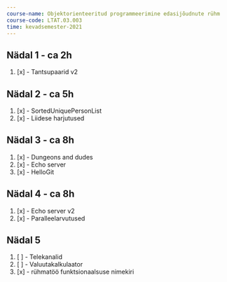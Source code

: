 ```yaml
---
course-name: Objektorienteeritud programmeerimine edasijõudnute rühm
course-code: LTAT.03.003
time: kevadsemester-2021
---
```

## Nädal 1 - ca 2h
1. [x] - Tantsupaarid v2
## Nädal 2 - ca 5h
1. [x] - SortedUniquePersonList
2. [x] - Liidese harjutused
## Nädal 3 - ca 8h
1. [x] - Dungeons and dudes
2. [x] - Echo server
3. [x] - HelloGit
## Nädal 4 - ca 8h
1. [x] - Echo server v2
2. [x] - Paralleelarvutused
## Nädal 5
1. [ ] - Telekanalid
2. [ ] - Valuutakalkulaator
3. [x] - rühmatöö funktsionaalsuse nimekiri
